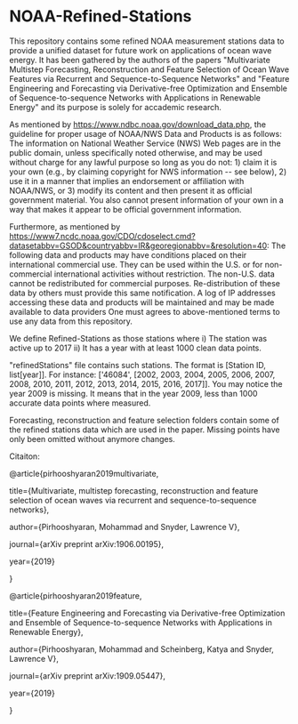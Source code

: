 # NOAA-Refined-Stations
This repository contains some refined NOAA measurement stations data to provide a unified dataset for future work on applications of ocean wave energy. It has been gathered by the authors of the papers "Multivariate Multistep Forecasting, Reconstruction and Feature Selection of Ocean Wave Features via Recurrent and Sequence-to-Sequence Networks" and "Feature Engineering and Forecasting via Derivative-free Optimization and Ensemble of Sequence-to-sequence Networks with Applications in Renewable Energy" and its purpose is solely for accademic research.   

As mentioned by https://www.ndbc.noaa.gov/download_data.php, the guideline for proper usage of NOAA/NWS Data and Products is as follows:
The information on National Weather Service (NWS) Web pages are in the public domain, unless specifically noted otherwise, and may be used without charge for any lawful purpose so long as you do not: 1) claim it is your own (e.g., by claiming copyright for NWS information -- see below), 2) use it in a manner that implies an endorsement or affiliation with NOAA/NWS, or 3) modify its content and then present it as official government material. You also cannot present information of your own in a way that makes it appear to be official government information. 

Furthermore, as mentioned by https://www7.ncdc.noaa.gov/CDO/cdoselect.cmd?datasetabbv=GSOD&countryabbv=IR&georegionabbv=&resolution=40: 
The following data and products may have conditions placed on their international commercial use. They can be used within the U.S. or for non-commercial international activities without restriction. The non-U.S. data cannot be redistributed for commercial purposes. Re-distribution of these data by others must provide this same notification. A log of IP addresses accessing these data and products will be maintained and may be made available to data providers 
One must agrees to above-mentioned terms to use any data from this repository.  

We define Refined-Stations as those stations where 
i) The station was active up to 2017 
ii) It has a year with at least 1000 clean data points.

"refinedStations" file contains such stations. The format is [Station ID, list[year]]. For instance:
['46084', [2002, 2003, 2004, 2005, 2006, 2007, 2008, 2010, 2011, 2012, 2013, 2014, 2015, 2016, 2017]]. You may notice the year 2009 is missing. It means that in the year 2009, less than 1000 accurate data points where measured. 

Forecasting, reconstruction and feature selection folders contain some of the refined stations data which are used in the paper. Missing points have only been omitted without anymore changes. 

Citaiton:

@article{pirhooshyaran2019multivariate,

  title={Multivariate, multistep forecasting, reconstruction and feature selection of ocean waves via recurrent and sequence-to-sequence networks},
  
  author={Pirhooshyaran, Mohammad and Snyder, Lawrence V},
  
  journal={arXiv preprint arXiv:1906.00195},
  
  year={2019}
  
}


@article{pirhooshyaran2019feature,

  title={Feature Engineering and Forecasting via Derivative-free Optimization and Ensemble of Sequence-to-sequence Networks with Applications in Renewable Energy},
  
  author={Pirhooshyaran, Mohammad and Scheinberg, Katya and Snyder, Lawrence V},
  
  journal={arXiv preprint arXiv:1909.05447},
  
  year={2019}
  
}
